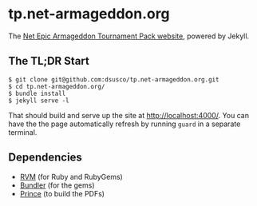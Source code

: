 # tp.net-armageddon.org

The [Net Epic Armageddon Tournament Pack website](http://tp.net-armageddon.org/), powered by Jekyll.

## The TL;DR Start

    $ git clone git@github.com:dsusco/tp.net-armageddon.org.git
    $ cd tp.net-armageddon.org/
    $ bundle install
    $ jekyll serve -l

That should build and serve up the site at [http://localhost:4000/](http://localhost:4000/). You can have the the page automatically refresh by running `guard` in a separate terminal.

## Dependencies

 * [RVM](https://rvm.io/) (for Ruby and RubyGems)
 * [Bundler](http://bundler.io/) (for the gems)
 * [Prince](https://www.princexml.com/) (to build the PDFs)
